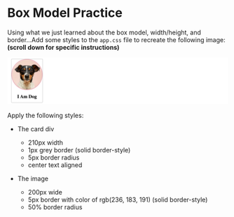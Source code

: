 # Box Model Practice
Using what we just learned about the box model, width/height, and border...Add some styles to the `app.css` file to recreate the following image: **(scroll down for specific instructions)**

![Solution Output](./image.png)

Apply the following styles:

* The card div

    * 210px width
    * 1px grey border (solid border-style)
    * 5px border radius
    * center text aligned

* The image

    * 200px wide
    * 5px border with color of rgb(236, 183, 191) (solid border-style)
    * 50% border radius